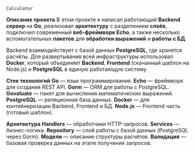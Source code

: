     Calculator

**Описание проекта**
В этом проекте я написал работающий **Backend сервер** на **Go**, реализовал **архитектуру** с разделением **слоёв**, подключил современный **веб-фреймворк Echo**, а также несколько вспомогательных **пакетов** для **обработки выражений** и **работы с БД**.

Backend взаимодействует с базой данных **PostgreSQL**, где хранятся расчёты. Для развертывания всей инфраструктуры использовал **Docker**, который объединяет **Backend**, **Frontend** (скачанный шаблон на Node.js) и **PostgreSQL** в единую работающую систему.

**Стек технологий**
**Go** — язык программирования.
**Echo** — фреймворк для создания REST API.
**Gorm** — ORM для работы с PostgreSQL.
**Govaluate** — пакет для вычисления математических выражений.
**PostgreSQL** — реляционная база данных.
**Docker** — для контейнеризации Backend, Frontend и БД.
**Node.js** — Frontend часть (готовый шаблон).

**Архитектура**
**Handlers** — обработчики HTTP-запросов.
**Services** — бизнес-логика.
**Repository** — слой работы с базой данных (PostgreSQL через Gorm).
**Модели** — описание структуры расчётов.
**Валидация** — базовая проверка данных на этапе получения запросов.
